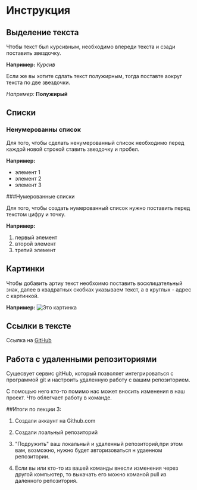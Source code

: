 # Инструкция 

## Выделение текста

Чтобы текст был курсивным, необходимо впереди текста и сзади поставить звездочку.

**Например:** *Курсив*

Если же вы хотите сдлать текст полужирным, тогда поставте аокруг текста по две звездочки.

*Например:* **Полужирый**

## Списки

### Ненумерованны список

Для того, чтобы сделать ненумерованный список необходимо перед каждой новой строкой ставить звездочку и пробел.

**Например:**


* элемент 1
* элемент 2 
* элемент 3 


###Нумерованные списки

Для того, чтобы создать нумерованный список нужно поставить перед текстом цифру и точку.

**Например:**

1. первый элемент
2. второй элемент
3. третий элемент

## Картинки

Чтобы добавить артиу  текст необхоимо поставить восклицательный знак, далее в квадратных скобках указываем текст, а в круглых - адрес с картинкой. 

**Например:** ![Это картинка](%D0%BF.jpg)

## Cсылки в тексте

Ссылка на [GitHub](https://github.com/)



## Работа с удаленными репозиториями 


Сущесвует сервис gitHub, который позволяет интегрироваться с программой git и настроить удаленную работу с вашим репозиторием.

С помощью него кто-то помимо нас может вносить изменения в наш проект. Что облегчает работу в команде. 

##Итоги по лекции 3:

1. Создали аккаунт на Github.com

2. Создали лоальный репозиторий 

3. "Подружить" ваш локальный и удаленный репозиторий,при этом вам, возможно, нужно будет авторизоваться н удаенном репозитории.

4. Если вы или кто-то из вашей команды внесли изменения через другой компьютер, то выкачать его можно команой pull из даленного репозитория. 







